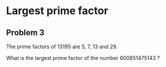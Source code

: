 # Largest prime factor
## Problem 3
The prime factors of 13195 are 5, 7, 13 and 29.

What is the largest prime factor of the number 600851475143 ?

